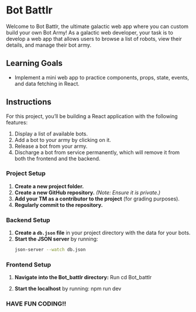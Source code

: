 # Bot Battlr

Welcome to Bot Battlr, the ultimate galactic web app where you can custom build your own Bot Army! As a galactic web developer, your task is to develop a web app that allows users to browse a list of robots, view their details, and manage their bot army.

## Learning Goals

- Implement a mini web app to practice components, props, state, events, and data fetching in React.

## Instructions

For this project, you’ll be building a React application with the following features:

1. Display a list of available bots.
2. Add a bot to your army by clicking on it.
3. Release a bot from your army.
4. Discharge a bot from service permanently, which will remove it from both the frontend and the backend.

### Project Setup

1. **Create a new project folder.**
2. **Create a new GitHub repository.** *(Note: Ensure it is private.)*
3. **Add your TM as a contributor to the project** (for grading purposes).
4. **Regularly commit to the repository.**

### Backend Setup

1. **Create a `db.json` file** in your project directory with the data for your bots.
2. **Start the JSON server** by running:
   ```bash
   json-server --watch db.json

### Frontend Setup

1. **Navigate into the Bot_battlr directory:**
      Run cd Bot_battlr

2. **Start the localhost** by running:
     npm run dev

### HAVE FUN CODING!!
